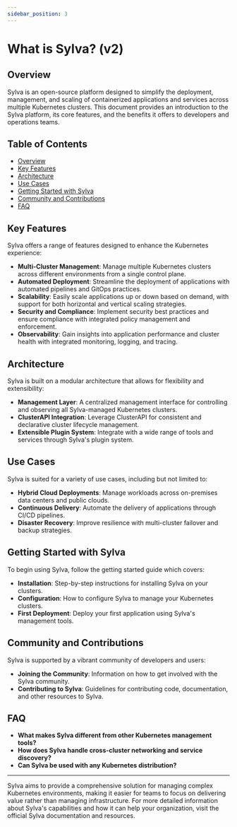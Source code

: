 ```yaml
---
sidebar_position: 3
---
```


# What is Sylva? (v2)

## Overview

Sylva is an open-source platform designed to simplify the deployment, management, and scaling of containerized applications and services across multiple Kubernetes clusters. This document provides an introduction to the Sylva platform, its core features, and the benefits it offers to developers and operations teams.

## Table of Contents

- [Overview](#overview)
- [Key Features](#key-features)
- [Architecture](#architecture)
- [Use Cases](#use-cases)
- [Getting Started with Sylva](#getting-started-with-sylva)
- [Community and Contributions](#community-and-contributions)
- [FAQ](#faq)

## Key Features

Sylva offers a range of features designed to enhance the Kubernetes experience:

- **Multi-Cluster Management**: Manage multiple Kubernetes clusters across different environments from a single control plane.
- **Automated Deployment**: Streamline the deployment of applications with automated pipelines and GitOps practices.
- **Scalability**: Easily scale applications up or down based on demand, with support for both horizontal and vertical scaling strategies.
- **Security and Compliance**: Implement security best practices and ensure compliance with integrated policy management and enforcement.
- **Observability**: Gain insights into application performance and cluster health with integrated monitoring, logging, and tracing.

## Architecture

Sylva is built on a modular architecture that allows for flexibility and extensibility:

- **Management Layer**: A centralized management interface for controlling and observing all Sylva-managed Kubernetes clusters.
- **ClusterAPI Integration**: Leverage ClusterAPI for consistent and declarative cluster lifecycle management.
- **Extensible Plugin System**: Integrate with a wide range of tools and services through Sylva's plugin system.

## Use Cases

Sylva is suited for a variety of use cases, including but not limited to:

- **Hybrid Cloud Deployments**: Manage workloads across on-premises data centers and public clouds.
- **Continuous Delivery**: Automate the delivery of applications through CI/CD pipelines.
- **Disaster Recovery**: Improve resilience with multi-cluster failover and backup strategies.

## Getting Started with Sylva

To begin using Sylva, follow the getting started guide which covers:

- **Installation**: Step-by-step instructions for installing Sylva on your clusters.
- **Configuration**: How to configure Sylva to manage your Kubernetes clusters.
- **First Deployment**: Deploy your first application using Sylva's management tools.

## Community and Contributions

Sylva is supported by a vibrant community of developers and users:

- **Joining the Community**: Information on how to get involved with the Sylva community.
- **Contributing to Sylva**: Guidelines for contributing code, documentation, and other resources to Sylva.

## FAQ

- **What makes Sylva different from other Kubernetes management tools?**
- **How does Sylva handle cross-cluster networking and service discovery?**
- **Can Sylva be used with any Kubernetes distribution?**

---

Sylva aims to provide a comprehensive solution for managing complex Kubernetes environments, making it easier for teams to focus on delivering value rather than managing infrastructure. For more detailed information about Sylva's capabilities and how it can help your organization, visit the official Sylva documentation and resources.
